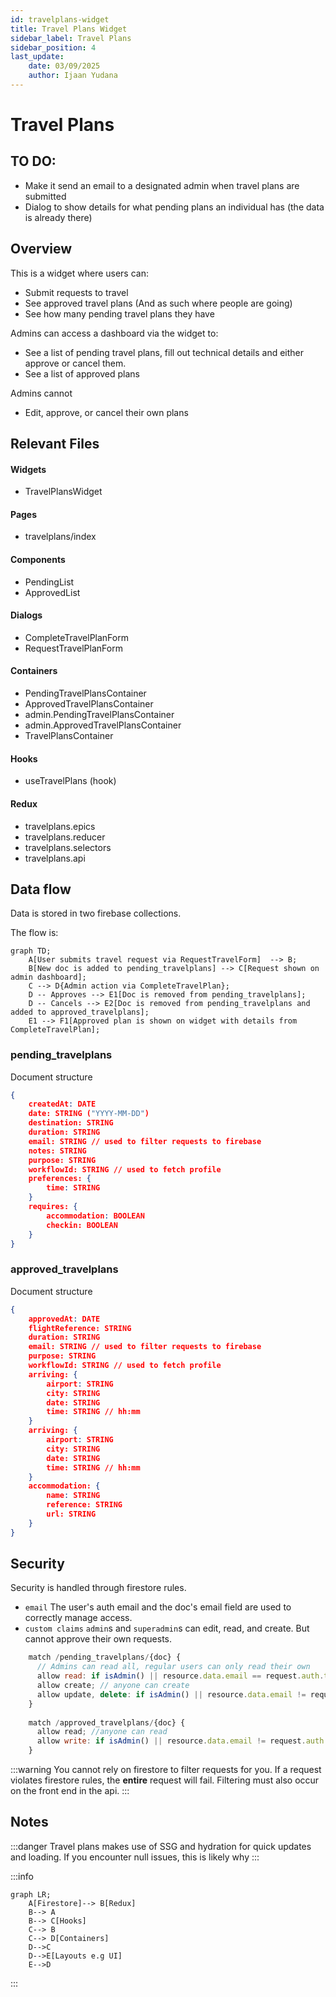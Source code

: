 ```yaml
---
id: travelplans-widget
title: Travel Plans Widget
sidebar_label: Travel Plans
sidebar_position: 4
last_update:
    date: 03/09/2025
    author: Ijaan Yudana
---
```


# Travel Plans

## TO DO:

- Make it send an email to a designated admin when travel plans are submitted
- Dialog to show details for what pending plans an individual has (the data is already there)

## Overview

This is a widget where users can:

- Submit requests to travel
- See approved travel plans (And as such where people are going)
- See how many pending travel plans they have 

Admins can access a dashboard via the widget to:

- See a list of pending travel plans, fill out technical details and either approve or cancel them.
- See a list of approved plans

Admins cannot

- Edit, approve, or cancel their own plans

## Relevant Files

#### Widgets
- TravelPlansWidget
#### Pages
- travelplans/index
#### Components
- PendingList
- ApprovedList
#### Dialogs
- CompleteTravelPlanForm
- RequestTravelPlanForm
#### Containers
- PendingTravelPlansContainer
- ApprovedTravelPlansContainer
- admin.PendingTravelPlansContainer
- admin.ApprovedTravelPlansContainer
- TravelPlansContainer
#### Hooks
- useTravelPlans (hook)
#### Redux
- travelplans.epics
- travelplans.reducer
- travelplans.selectors
- travelplans.api

## Data flow

Data is stored in two firebase collections. 

The flow is:

```mermaid
graph TD;
    A[User submits travel request via RequestTravelForm]  --> B;
    B[New doc is added to pending_travelplans] --> C[Request shown on admin dashboard];
    C --> D{Admin action via CompleteTravelPlan};
    D -- Approves --> E1[Doc is removed from pending_travelplans];
    D -- Cancels --> E2[Doc is removed from pending_travelplans and added to approved_travelplans];
    E1 --> F1[Approved plan is shown on widget with details from CompleteTravelPlan];
```

### pending_travelplans

Document structure
```json
{
    createdAt: DATE
    date: STRING ("YYYY-MM-DD")
    destination: STRING
    duration: STRING
    email: STRING // used to filter requests to firebase
    notes: STRING
    purpose: STRING
    workflowId: STRING // used to fetch profile
    preferences: {
        time: STRING
    }
    requires: {
        accommodation: BOOLEAN
        checkin: BOOLEAN
    }
}
```
### approved_travelplans

Document structure
```json
{
    approvedAt: DATE
    flightReference: STRING
    duration: STRING
    email: STRING // used to filter requests to firebase
    purpose: STRING
    workflowId: STRING // used to fetch profile
    arriving: {
        airport: STRING
        city: STRING
        date: STRING
        time: STRING // hh:mm
    }
    arriving: {
        airport: STRING
        city: STRING
        date: STRING
        time: STRING // hh:mm
    }
    accommodation: {
        name: STRING
        reference: STRING
        url: STRING
    }
}
```

## Security

Security is handled through firestore rules. 

- `email` The user's auth email and the doc's email field are used to correctly manage access.
- `custom claims` `admin`s and `superadmin`s can edit, read, and create. But cannot approve their own requests.

```js
    match /pending_travelplans/{doc} {
      // Admins can read all, regular users can only read their own
      allow read: if isAdmin() || resource.data.email == request.auth.token.email;
      allow create; // anyone can create
      allow update, delete: if isAdmin() || resource.data.email != request.auth.token.email; //admins cannot change their own plans
    }
    
    match /approved_travelplans/{doc} {
      allow read; //anyone can read
      allow write: if isAdmin() || resource.data.email != request.auth.token.email; //admins cannot approve their own plans
    }
```

:::warning
You cannot rely on firestore to filter requests for you. If a request violates firestore rules, the **entire** request will fail. Filtering must also occur on the front end in the api.
:::

## Notes

:::danger
Travel plans makes use of SSG and hydration for quick updates and loading. If you encounter null issues, this is likely why
:::

:::info
```mermaid
graph LR;
    A[Firestore]--> B[Redux]
    B--> A
    B--> C[Hooks]
    C--> B
    C--> D[Containers]
    D-->C
    D-->E[Layouts e.g UI]
    E-->D
```
:::

